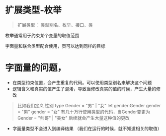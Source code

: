 # 扩展类型-枚举

> 扩展类型： 类型别名、枚举、接口、类

枚举通常用于约束某个变量的取值范围

字面量和联合类型配合使用，页可以达到同样的目标

# 字面量的问题，
- 在类型约束位置，会产生重复的代码。可以使用类型别名来解决这个问题
- 逻辑含义和真实的值产生了混淆，导致当修改真实的值的时候，产生大量的修改
> 比如我们定义 性别 type Gender = "男" | "女"
> let gender:Gender
> gender = "男"
> gender = "女" 有几十万行使用类型的代码，当Gender变更为Gender = "帅哥" | "美女"
> 后续就会产生大量这种值的更改

- 字面量类型不会进入到编译结果 （我们在运行的时候，就不知道相关的取值）
